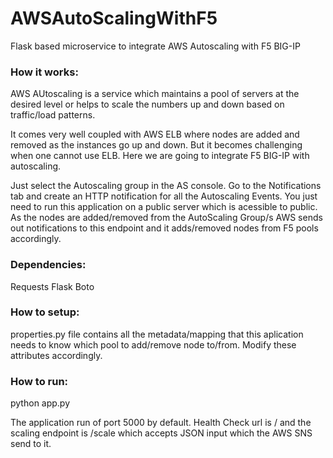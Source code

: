 # AWSAutoScalingWithF5
Flask based microservice to integrate AWS Autoscaling with F5 BIG-IP

### How it works:

AWS AUtoscaling is a service which maintains a pool of servers at the desired level or helps to scale the numbers up and down based on traffic/load patterns. 

It comes very well coupled with AWS ELB where nodes are added and removed as the instances go up and down. But it becomes challenging when one cannot use ELB. Here we are going to integrate F5 BIG-IP with autoscaling.

Just select the Autoscaling group in the AS console. Go to the Notifications tab and create an HTTP notification for all the Autoscaling Events. You just need to run this application on a public server which is acessible to public. As the nodes are added/removed from the AutoScaling Group/s AWS sends out notifications to this endpoint and it adds/removed nodes from F5 pools accordingly.



### Dependencies:
Requests
Flask
Boto

### How to setup:

properties.py file contains all the metadata/mapping that this aplication needs to know which pool to add/remove node to/from. Modify these attributes accordingly.

### How to run:

python app.py

The application run of port 5000 by default. Health Check url is / and the scaling endpoint is /scale which accepts JSON input which the AWS SNS send to it. 

 
